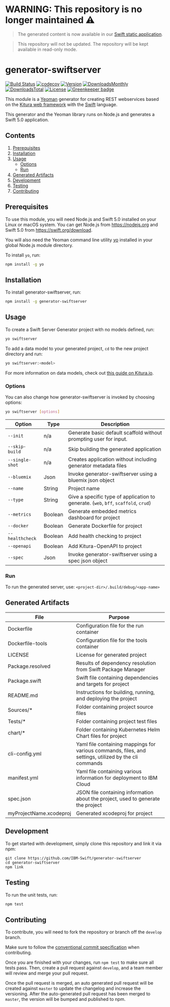 # WARNING: This repository is no longer maintained :warning:

> The generated content is now available in our [Swift static application](https://github.com/IBM/swift-kitura-app).

> This repository will not be updated. The repository will be kept available in read-only mode.


# generator-swiftserver

[![Build Status](https://travis-ci.org/IBM-Swift/generator-swiftserver.svg?branch=master)](https://travis-ci.org/IBM-Swift/generator-swiftserver)
[![codecov](https://codecov.io/gh/IBM-Swift/generator-swiftserver/branch/master/graph/badge.svg)](https://codecov.io/gh/IBM-Swift/generator-swiftserver)
[![Version](https://img.shields.io/npm/v/generator-swiftserver.svg)][url-npm]
[![DownloadsMonthly](https://img.shields.io/npm/dm/generator-swiftserver.svg)][url-npm]
[![DownloadsTotal](https://img.shields.io/npm/dt/generator-swiftserver.svg)][url-npm]
[![License](https://img.shields.io/npm/l/generator-swiftserver.svg)][url-npm]
[![Greenkeeper badge](https://badges.greenkeeper.io/IBM-Swift/generator-swiftserver.svg)](https://greenkeeper.io/)

[url-npm]: https://www.npmjs.com/package/generator-swiftserver

This module is a [Yeoman](http://yeoman.io) generator for creating REST webservices based on the [Kitura web framework](http://kitura.io) with the [Swift](https://swift.org/) language.

This generator and the Yeoman library runs on Node.js and generates a Swift 5.0 application.

## Contents
1. [Prerequisites](#prerequisites)
1. [Installation](#installation)
1. [Usage](#usage)
    - [Options](#options)
    - [Run](#run)
1. [Generated Artifacts](#generated-artifacts)
1. [Development](#development)
1. [Testing](#testing)
1. [Contributing](#contributing)

## Prerequisites
To use this module, you will need Node.js and Swift 5.0 installed on your Linux or macOS system. You can get Node.js from https://nodejs.org and Swift 5.0 from https://swift.org/download.

You will also need the Yeoman command line utility [yo](https://github.com/yeoman/yo) installed in your global Node.js module directory.

To install `yo`, run:

```bash
npm install -g yo
```

## Installation
To install generator-swiftserver, run:

```bash
npm install -g generator-swiftserver
```

## Usage
To create a Swift Server Generator project with no models defined, run:

```bash
yo swiftserver
```

To add a data model to your generated project, `cd` to the new project directory and run:

```bash
yo swiftserver:<model>
```

For more information on data models, check out [this guide on Kitura.io](https://www.kitura.io/guides/kituracli/model_definition.html).

### Options
You can also change how generator-swiftserver is invoked by choosing options:

```bash
yo swiftserver [options]
```

Option | Type |Description
--- | --- | ---
`--init` | n/a | Generate basic default scaffold without prompting user for input.
`--skip-build` | n/a | Skip building the generated application
`--single-shot` | n/a | Creates application without including generator metadata files
`--bluemix` | Json | Invoke generator-swiftserver using a bluemix json object
`--name` | String | Project name
`--type` | String | Give a specific type of application to generate. (`web`, `bff`, `scaffold`, `crud`)
`--metrics` | Boolean | Generate embedded metrics dashboard for project
`--docker` | Boolean | Generate Dockerfile for project
`--healthcheck` | Boolean | Add health checking to project
`--openapi` | Boolean | Add Kitura-OpenAPI to project
`--spec` | Json | Invoke generator-swiftserver using a spec json object

### Run
To run the generated server, use: `<project-dir>/.build/debug/<app-name>`

## Generated Artifacts

File | Purpose
--- | ---
Dockerfile | Configuration file for the run container
Dockerfile-tools | Configuration file for the tools container
LICENSE | License for generated project
Package.resolved | Results of dependency resolution from Swift Package Manager
Package.swift | Swift file containing dependencies and targets for project
README.md | Instructions for building, running, and deploying the project
Sources/* | Folder containing project source files
Tests/* | Folder containing project test files
chart/* | Folder containing Kubernetes Helm Chart files for project
cli-config.yml | Yaml file containing mappings for various commands, files, and settings, utilized by the cli commands
manifest.yml | Yaml file containing various information for deployment to IBM Cloud
spec.json | JSON file containing information about the project, used to generate the project
myProjectName.xcodeproj | Generated xcodeproj for project

## Development
To get started with development, simply clone this repository and link it via npm:

```
git clone https://github.com/IBM-Swift/generator-swiftserver
cd generator-swiftserver
npm link
```

## Testing
To run the unit tests, run:

```bash
npm test
```

## Contributing
To contribute, you will need to fork the repository or branch off the `develop` branch.

Make sure to follow the [conventional commit specification](https://conventionalcommits.org/) when contributing.

Once you are finished with your changes, run `npm test` to make sure all tests pass. Then, create a pull request against `develop`, and a team member will review and merge your pull request.

Once the pull request is merged, an auto generated pull request will be created against `master` to update the changelog and increase the versioning. After the auto-generated pull request has been merged to `master`, the version will be bumped and published to npm.

